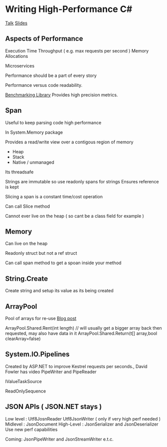 ﻿# Writing High-Performance C#

[Talk](https://www.youtube.com/watch?v=NVWQRbqcXJ4)
[Slides](http://bit.ly/highperfcode90)

## Aspects of Performance
Execution Time
Throughput ( e.g. max requests per second )
Memory Allocations

Microservices

Performance should be a part of every story

Performance versus code readability.

[Benchmarking Library](https://benchmarkdotnet.org/)
Provides high precision metrics.

## Span<T>
Useful to keep parsing code high performance

In System.Memory package

Provides a read/write view over a contigous region of memory
* Heap
* Stack
* Native / unmanaged

Its threadsafe

Strings are immutable so use readonly spans for strings
Ensures reference is kept 

Slicing a span is a constant time/cost operation

Can call Slice method

Cannot ever live on the heap ( so cant be a class field for example )

## Memory<T>
Can live on the heap

Readonly struct but not a ref struct

Can call span method to get a spoan inside your method 

## String.Create
Create string and setup its value as its being created

## ArrayPool
Pool of arrays for re-use
[Blog post](https://adamsitnik.com/Array-Pool/)

ArrayPool<T>.Shared.Rent(int length) // will usually get a bigger array back then requested, may also have data in it
ArrayPool<T>.Shared.Return(t[] array,bool clearArray=false)

## System.IO.Pipelines
Created by ASP.NET to improve Kestrel requests per seconds., David Fowler has video
PipeWriter and PipeReader

IValueTaskSource

ReadOnlySequence

## JSON APIs ( JSON.NET stays )
Low level : Utf8JosnReader Utf8JsonWriter ( only if very high perf needed )
Midlevel : JsonDocument
High-Level : JsonSerializer and JsonDeserializer
Use new perf capabilities

Coming: JsonPipeWriter and JsonStreamWriter e.t.c.

